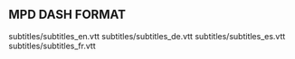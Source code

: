 ## MPD DASH FORMAT

<MPD xmlns:xsi="http://www.w3.org/2001/XMLSchema-instance" xmlns="urn:mpeg:dash:schema:mpd:2011" xsi:schemaLocation="urn:mpeg:dash:schema:mpd:2011 http://standards.iso.org/ittf/PubliclyAvailableStandards/MPEG-DASH_schema_files/DASH-MPD.xsd" type="static" mediaPresentationDuration="PT0H14M48.00S" timeShiftBufferDepth="PT1S" minimumUpdatePeriod="PT1H" maxSegmentDuration="PT3S" minBufferTime="PT1S" profiles="urn:mpeg:dash:profile:isoff-live:2011,urn:com:dashif:dash264">
  <Period id="1" start="PT0S">
    <AdaptationSet group="1" lang="en_stereo" mimeType="audio/mp4" minBandwidth="130358" maxBandwidth="130358" segmentAlignment="true">
      <Representation id="128kbps en" bandwidth="130358" codecs="mp4a.40.2" audioSamplingRate="48000">
        <AudioChannelConfiguration schemeIdUri="urn:mpeg:dash:23003:3:audio_channel_configuration:2011" value="2"/>
        <SegmentTemplate timescale="48000" duration="95232" media="audio/stereo/en/128kbit/segment_$Number$.m4s" initialization="audio/stereo/en/128kbit/init.mp4" startNumber="1"/>
      </Representation>
    </AdaptationSet>
    <AdaptationSet group="2" lang="no-voices_stereo" mimeType="audio/mp4" minBandwidth="130395" maxBandwidth="130395" segmentAlignment="true">
      <Representation id="128kbps karaoke" bandwidth="130395" codecs="mp4a.40.2" audioSamplingRate="48000">
        <AudioChannelConfiguration schemeIdUri="urn:mpeg:dash:23003:3:audio_channel_configuration:2011" value="2"/>
        <SegmentTemplate timescale="48000" duration="95232" media="audio/stereo/none/128kbit/segment_$Number$.m4s" initialization="audio/stereo/none/128kbit/init.mp4" startNumber="1"/>
      </Representation>
    </AdaptationSet>
    <AdaptationSet group="3" lang="en_surround" mimeType="audio/mp4" minBandwidth="321836" maxBandwidth="321836" segmentAlignment="true">
      <Representation id="320kbps en" bandwidth="321836" codecs="mp4a.40.5" audioSamplingRate="48000">
        <AudioChannelConfiguration schemeIdUri="urn:mpeg:dash:23003:3:audio_channel_configuration:2011" value="6"/>
        <SegmentTemplate timescale="48000" duration="95232" media="audio/surround/en/320kbit/segment_$Number$.m4s" initialization="audio/surround/en/320kbit/init.mp4" startNumber="1"/>
      </Representation>
    </AdaptationSet>
    <AdaptationSet group="4" mimeType="video/mp4" par="4096:1744" minBandwidth="258157" maxBandwidth="10285391" minWidth="426" maxWidth="4096" minHeight="180" maxHeight="1744" segmentAlignment="true" startWithSAP="1">
      <Representation id="240p 250kbps" frameRate="24" bandwidth="258157" codecs="avc1.4d400d" width="426" height="180">
        <SegmentTemplate timescale="1000" duration="2000" media="video/250kbit/segment_$Number$.m4s" initialization="video/250kbit/init.mp4" startNumber="1"/>
      </Representation>
      <Representation id="480p 500kbps" frameRate="24" bandwidth="520929" codecs="avc1.4d4015" width="638" height="272">
        <SegmentTemplate timescale="1000" duration="2000" media="video/500kbit/segment_$Number$.m4s" initialization="video/500kbit/init.mp4" startNumber="1"/>
      </Representation>
      <Representation id="480p 800kbps" frameRate="24" bandwidth="831270" codecs="avc1.4d4015" width="638" height="272">
        <SegmentTemplate timescale="1000" duration="2000" media="video/800kbit/segment_$Number$.m4s" initialization="video/800kbit/init.mp4" startNumber="1"/>
      </Representation>
      <Representation id="576p 1100kbps" frameRate="24" bandwidth="1144430" codecs="avc1.4d401f" width="958" height="408">
        <SegmentTemplate timescale="1000" duration="2000" media="video/1100kbit/segment_$Number$.m4s" initialization="video/1100kbit/init.mp4" startNumber="1"/>
      </Representation>
      <Representation id="720p 1500kbps" frameRate="24" bandwidth="1558322" codecs="avc1.4d401f" width="1277" height="544">
        <SegmentTemplate timescale="1000" duration="2000" media="video/1500kbit/segment_$Number$.m4s" initialization="video/1500kbit/init.mp4" startNumber="1"/>
      </Representation>
      <Representation id="720p 2400kbps" frameRate="24" bandwidth="2487897" codecs="avc1.4d401f" width="1277" height="544">
        <SegmentTemplate timescale="1000" duration="2000" media="video/2400kbit/segment_$Number$.m4s" initialization="video/2400kbit/init.mp4" startNumber="1"/>
      </Representation>
      <Representation id="1080p 3000kbps" frameRate="24" bandwidth="3113198" codecs="avc1.4d4028" width="1920" height="818">
        <SegmentTemplate timescale="1000" duration="2000" media="video/3000kbit/segment_$Number$.m4s" initialization="video/3000kbit/init.mp4" startNumber="1"/>
      </Representation>
      <Representation id="1080p 4000kbps" frameRate="24" bandwidth="4149264" codecs="avc1.4d4028" width="1920" height="818">
        <SegmentTemplate timescale="1000" duration="2000" media="video/4000kbit/segment_$Number$.m4s" initialization="video/4000kbit/init.mp4" startNumber="1"/>
      </Representation>
      <Representation id="1080p 6000kbps" frameRate="24" bandwidth="6214307" codecs="avc1.4d4028" width="1920" height="818">
        <SegmentTemplate timescale="1000" duration="2000" media="video/6000kbit/segment_$Number$.m4s" initialization="video/6000kbit/init.mp4" startNumber="1"/>
      </Representation>
    </AdaptationSet>
    <AdaptationSet group="14" mimeType="text/vtt" lang="en">
      <Representation id="caption_en" bandwidth="256">
        <BaseURL>subtitles/subtitles_en.vtt</BaseURL>
      </Representation>
    </AdaptationSet>
    <AdaptationSet group="15" mimeType="text/vtt" lang="de">
      <Representation id="caption_de" bandwidth="256">
        <BaseURL>subtitles/subtitles_de.vtt</BaseURL>
      </Representation>
    </AdaptationSet>
    <AdaptationSet group="16" mimeType="text/vtt" lang="es">
      <Representation id="caption_es" bandwidth="256">
        <BaseURL>subtitles/subtitles_es.vtt</BaseURL>
      </Representation>
    </AdaptationSet>
    <AdaptationSet group="17" mimeType="text/vtt" lang="fr">
      <Representation id="caption_fr" bandwidth="256">
        <BaseURL>subtitles/subtitles_fr.vtt</BaseURL>
      </Representation>
    </AdaptationSet>
  </Period>
</MPD>